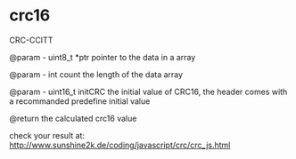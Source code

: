 # crc16
CRC-CCITT

@param - uint8_t *ptr
pointer to the data in a array

@param - int count
the length of the data array

@param - uint16_t initCRC
the initial value of CRC16, the header comes with a recommanded predefine initial value

@return
the calculated crc16 value

check your result at:
http://www.sunshine2k.de/coding/javascript/crc/crc_js.html
